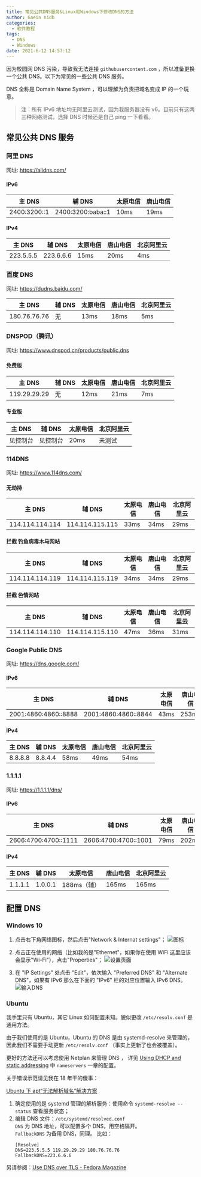 ```yaml
---
title: 常见公共DNS服务&Linux和Windows下修改DNS的方法
author: Gaein nidb
categories:
  - 软件教程
tags:
  - DNS
  - Windows
date: 2021-6-12 14:57:12
---
```


因为校园网 DNS 污染，导致我无法连接 `githubusercontent.com` ，所以准备更换一个公共 DNS。以下为常见的一些公共 DNS 服务。

DNS 全称是 Domain Name System ，可以理解为负责把域名变成 IP 的一个玩意。

> 注：所有 IPv6 地址均无阿里云测试，因为我服务器没有 v6。目前只有这两三种网络测试，选择 DNS 时候还是自己 ping 一下看看。

## 常见公共 DNS 服务

### 阿里 DNS

网址: https://alidns.com/

#### IPv6

| 主 DNS       | 辅 DNS            | 太原电信 | 唐山电信 |
| ------------ | ----------------- | -------- | -------- |
| 2400:3200::1 | 2400:3200:baba::1 | 10ms     | 19ms     |

#### IPv4

| 主 DNS    | 辅 DNS    | 太原电信 | 唐山电信 | 北京阿里云 |
| --------- | --------- | -------- | -------- | ---------- |
| 223.5.5.5 | 223.6.6.6 | 15ms     | 20ms     | 4ms        |

### 百度 DNS

网址: https://dudns.baidu.com/

| 主 DNS       | 辅 DNS | 太原电信 | 唐山电信 | 北京阿里云 |
| ------------ | ------ | -------- | -------- | ---------- |
| 180.76.76.76 | 无     | 13ms     | 18ms     | 5ms        |

### DNSPOD（腾讯）

网址: https://www.dnspod.cn/products/public.dns

#### 免费版

| 主 DNS       | 辅 DNS | 太原电信 | 唐山电信 | 北京阿里云 |
| ------------ | ------ | -------- | -------- | ---------- |
| 119.29.29.29 | 无     | 12ms     | 21ms     | 7ms        |

#### 专业版

| 主 DNS   | 辅 DNS   | 太原电信 | 北京阿里云 |
| -------- | -------- | -------- | ---------- |
| 见控制台 | 见控制台 | 20ms     | 未测试     |

### 114DNS

网址: https://www.114dns.com/

#### 无劫持

| 主 DNS          | 辅 DNS          | 太原电信 | 唐山电信 | 北京阿里云 |
| --------------- | --------------- | -------- | -------- | ---------- |
| 114.114.114.114 | 114.114.115.115 | 33ms     | 34ms     | 29ms       |

#### 拦截 钓鱼病毒木马网站

| 主 DNS          | 辅 DNS          | 太原电信 | 唐山电信 | 北京阿里云 |
| --------------- | --------------- | -------- | -------- | ---------- |
| 114.114.114.119 | 114.114.115.119 | 34ms     | 34ms     | 29ms       |

#### 拦截 色情网站

| 主 DNS          | 辅 DNS          | 太原电信 | 唐山电信 | 北京阿里云 |
| --------------- | --------------- | -------- | -------- | ---------- |
| 114.114.114.110 | 114.114.115.110 | 47ms     | 36ms     | 31ms       |

### Google Public DNS

网址: https://dns.google.com/

#### IPv6

| 主 DNS               | 辅 DNS               | 太原电信 | 唐山电信 |
| -------------------- | -------------------- | -------- | -------- |
| 2001:4860:4860::8888 | 2001:4860:4860::8844 | 43ms     | 253ms    |

#### IPv4

| 主 DNS  | 辅 DNS  | 太原电信 | 唐山电信 | 北京阿里云 |
| ------- | ------- | -------- | -------- | ---------- |
| 8.8.8.8 | 8.8.4.4 | 58ms     | 49ms     | 54ms       |

### 1.1.1.1

网址: https://1.1.1.1/dns/

#### IPv6

| 主 DNS               | 辅 DNS               | 太原电信 | 唐山电信 |
| -------------------- | -------------------- | -------- | -------- |
| 2606:4700:4700::1111 | 2606:4700:4700::1001 | 79ms     | 202ms    |

#### IPv4

| 主 DNS  | 辅 DNS  | 太原电信    | 唐山电信 | 北京阿里云 |
| ------- | ------- | ----------- | -------- | ---------- |
| 1.1.1.1 | 1.0.0.1 | 188ms（辅） | 165ms    | 165ms      |

## 配置 DNS

### Windows 10

1. 点击右下角网络图标，然后点击"Network & Internat settings"；
![图标](https://img.cdn.gaein.cn/website_used/blog/Public-DNS-and-configure-DNS/01.webp)

2. 点击正在使用的网络（比如我的是"Ethernet"，如果你在使用 WiFi 这里应该会显示"Wi-Fi"），点击"Properties"；
![设置页面](https://img.cdn.gaein.cn/website_used/blog/Public-DNS-and-configure-DNS/02.webp)

3. 在 "IP Settings" 处点击 "Edit"，依次输入 "Preferred DNS" 和 "Alternate DNS"，如果有 IPv6 那么在下面的 "IPv6" 栏的对应位置输入 IPv6 DNS。
![输入DNS](https://img.cdn.gaein.cn/website_used/blog/Public-DNS-and-configure-DNS/03.webp)

### Ubuntu

我手里只有 Ubuntu，其它 Linux 如何配置未知。貌似更改 `/etc/resolv.conf` 是通用方法。

由于我们使用的是 Ubuntu，Ubuntu 的 DNS 是由 systemd-resolve 来管理的，因此我们不需要手动更新 `/etc/resolv.conf` （事实上更新了也会被覆盖）。

更好的方法还可以考虑使用 Netplan 来管理 DNS ， 详见 [Using DHCP and static addressing](https://netplan.io/examples/#using-dhcp-and-static-addressing) 中 `nameservers` 一章的配置。

关于错误示范请见我在 18 年干的傻事：

[Ubuntu 下 apt“无法解析域名”解决方案](https://blog.gaein.cn/passages/Fix-Ubuntu-DNS-Error/)

1. 确定使用的是 systemd 管理的解析服务：使用命令 `systemd-resolve --status` 查看服务状态；
2. 编辑 DNS 文件：`/etc/systemd/resolved.conf`  
   `DNS` 为 DNS 地址，可以配置多个 DNS，用空格隔开。  
   `FallbackDNS` 为备用 DNS，同理。
   比如：
   ```
   [Resolve]
   DNS=223.5.5.5 119.29.29.29 180.76.76.76
   FallbackDNS=223.6.6.6
   ```

另请参阅：[Use DNS over TLS - Fedora Magazine](https://fedoramagazine.org/use-dns-over-tls/)
